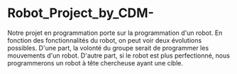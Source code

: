 # Robot_Project_by_CDM-
Notre projet en programmation porte sur la programmation d'un robot. En fonction des fonctionnalités du robot, on peut voir deux évolutions possibles. D'une part, la volonté du groupe serait de programmer les mouvements d'un robot. D'autre part, si le robot est plus perfectionné, nous programmerons un robot à tête chercheuse ayant une cible. 
